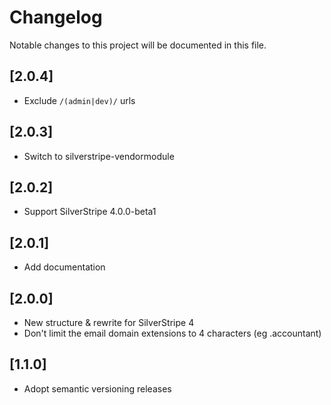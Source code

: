 # Changelog

Notable changes to this project will be documented in this file.

## [2.0.4]

- Exclude `/(admin|dev)/` urls


## [2.0.3]

- Switch to silverstripe-vendormodule


## [2.0.2]

- Support SilverStripe 4.0.0-beta1


## [2.0.1]

- Add documentation


## [2.0.0]

- New structure & rewrite for SilverStripe 4
- Don't limit the email domain extensions to 4 characters (eg .accountant)


## [1.1.0]

- Adopt semantic versioning releases

